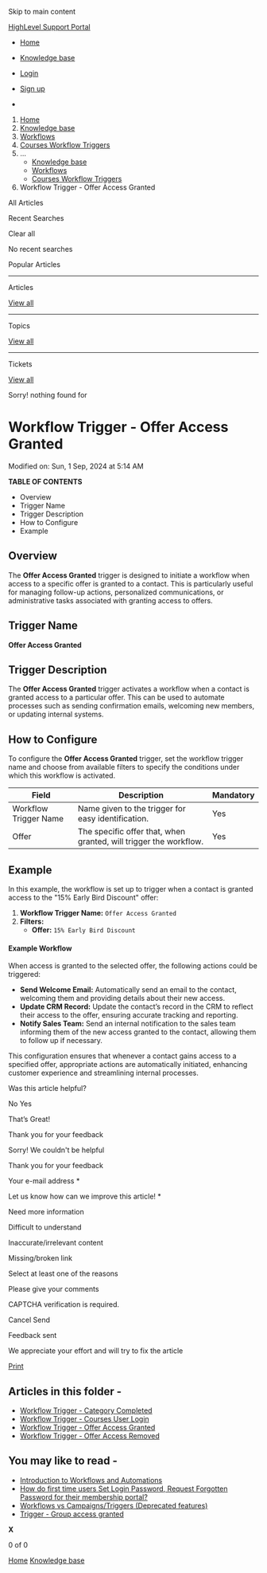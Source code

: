 Skip to main content

[ HighLevel Support Portal ](https://help.gohighlevel.com)

  * [ Home ](/support/home)
  * [ Knowledge base ](/support/solutions)

  * [Login](/support/login)
  * [Sign up](/support/signup)
  * 

  1. [Home](/support/home)
  2. [Knowledge base](/support/solutions)
  3. [Workflows](/support/solutions/48000455132)
  4. [Courses Workflow Triggers](/support/solutions/folders/155000000741)
  5. ... 
     * [Knowledge base](/support/solutions)
     * [Workflows](/support/solutions/48000455132)
     * [Courses Workflow Triggers](/support/solutions/folders/155000000741)
  6. Workflow Trigger - Offer Access Granted

All  Articles 

Recent Searches

Clear all

No recent searches

Popular Articles

* * *

Articles

[View all](/support/search/solutions)

* * *

Topics

[View all](/support/search/topics)

* * *

Tickets

[View all](/support/search/tickets)

Sorry! nothing found for   

# Workflow Trigger - Offer Access Granted

Modified on: Sun, 1 Sep, 2024 at 5:14 AM

**TABLE OF CONTENTS**

  * Overview
  * Trigger Name
  * Trigger Description
  * How to Configure
  * Example

##   

## Overview

The **Offer Access Granted** trigger is designed to initiate a workflow when access to a specific offer is granted to a contact. This is particularly useful for managing follow-up actions, personalized communications, or administrative tasks associated with granting access to offers.

## Trigger Name

**Offer Access Granted**

## Trigger Description

The **Offer Access Granted** trigger activates a workflow when a contact is granted access to a particular offer. This can be used to automate processes such as sending confirmation emails, welcoming new members, or updating internal systems.

## How to Configure

To configure the **Offer Access Granted** trigger, set the workflow trigger name and choose from available filters to specify the conditions under which this workflow is activated.

Field| Description| Mandatory  
---|---|---  
Workflow Trigger Name| Name given to the trigger for easy identification.| Yes  
Offer| The specific offer that, when granted, will trigger the workflow.| Yes  
  
####   

## Example

In this example, the workflow is set up to trigger when a contact is granted access to the "15% Early Bird Discount" offer:

  1. **Workflow Trigger Name:** `Offer Access Granted`
  2. **Filters:**
     * **Offer:** `15% Early Bird Discount`

####   

#### **Example Workflow**

When access is granted to the selected offer, the following actions could be triggered:

  * **Send Welcome Email:** Automatically send an email to the contact, welcoming them and providing details about their new access.
  * **Update CRM Record:** Update the contact’s record in the CRM to reflect their access to the offer, ensuring accurate tracking and reporting.
  * **Notify Sales Team:** Send an internal notification to the sales team informing them of the new access granted to the contact, allowing them to follow up if necessary.

This configuration ensures that whenever a contact gains access to a specified offer, appropriate actions are automatically initiated, enhancing customer experience and streamlining internal processes.

Was this article helpful?

No  Yes 

That’s Great!

Thank you for your feedback

Sorry! We couldn't be helpful

Thank you for your feedback

Your e-mail address *

Let us know how can we improve this article! *

Need more information 

Difficult to understand 

Inaccurate/irrelevant content 

Missing/broken link 

Select at least one of the reasons 

Please give your comments 

CAPTCHA verification is required. 

Cancel  Send 

Feedback sent

We appreciate your effort and will try to fix the article

[Print](javascript:print\(\))

## Articles in this folder -

  * [Workflow Trigger - Category Completed](/support/solutions/articles/155000002671-workflow-trigger-category-completed)
  * [Workflow Trigger - Courses User Login](/support/solutions/articles/155000003099-workflow-trigger-courses-user-login)
  * [Workflow Trigger - Offer Access Granted](/support/solutions/articles/155000003250-workflow-trigger-offer-access-granted)
  * [Workflow Trigger - Offer Access Removed](/support/solutions/articles/155000003251-workflow-trigger-offer-access-removed)

## You may like to read -

  * [Introduction to Workflows and Automations](/support/solutions/articles/155000002445-introduction-to-workflows-and-automations)
  * [How do first time users Set Login Password, Request Forgotten Password for their membership portal?](/support/solutions/articles/155000002847-how-do-first-time-users-set-login-password-request-forgotten-password-for-their-membership-portal-)
  * [Workflows vs Campaigns/Triggers (Deprecated features)](/support/solutions/articles/48001229927-workflows-vs-campaigns-triggers-deprecated-features-)
  * [Trigger - Group access granted](/support/solutions/articles/155000003538-trigger-group-access-granted)

**X**

0 of 0 []()

[Home](/support/home) [Knowledge base](/support/solutions)
